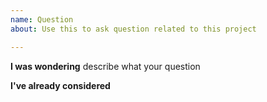 ```yaml
---
name: Question
about: Use this to ask question related to this project

---
```


**I was wondering**
describe what your question

**I've already considered**
<!-- Please try out things yourself before asking here. Make the question short and to the point. ->

<!-- Any question which is more of a task, or feels like author is asking to do their homework might be closed without any warning ->
